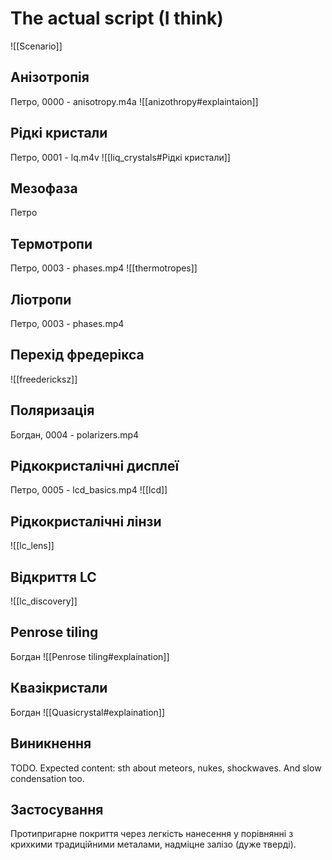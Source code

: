 # The actual script (I think)
![[Scenario]]

## Анізотропія
Петро, 0000 - anisotropy.m4a
![[anizothropy#explaintaion]]
## Рідкі кристали
Петро, 0001 - lq.m4v
![[liq_crystals#Рідкі кристали]]
## Мезофаза
Петро
## Термотропи
Петро, 0003 - phases.mp4
![[thermotropes]]
## Ліотропи
Петро, 0003 - phases.mp4
## Перехід фредерікса
![[freedericksz]]
## Поляризація
Богдан, 0004 - polarizers.mp4
## Рідкокристалічні дисплеї
Петро, 0005 - lcd_basics.mp4
![[lcd]]
## Рідкокристалічні лінзи
![[lc_lens]]
## Відкриття LC
![[lc_discovery]]
## Penrose tiling
Богдан
![[Penrose tiling#explaination]]
 ## Квазікристали
 Богдан
![[Quasicrystal#explaination]]
## Виникнення
TODO. Expected content: sth about meteors, nukes, shockwaves. And slow condensation too.
## Застосування
Протипригарне покриття через легкість нанесення у порівнянні з крихкими традиційними металами, надміцне залізо (дуже тверді).